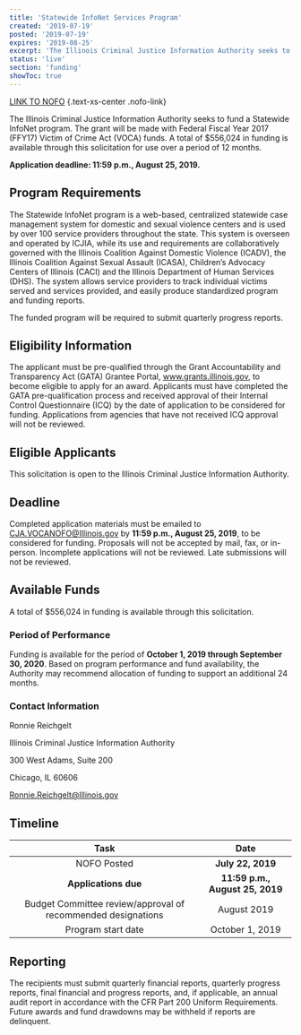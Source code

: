 ```yaml
---
title: 'Statewide InfoNet Services Program'
created: '2019-07-19'
posted: '2019-07-19'
expires: '2019-08-25'
excerpt: 'The Illinois Criminal Justice Information Authority seeks to fund a Statewide InfoNet program.  The grant will be made with Federal Fiscal Year 2017 (FFY17) Victim of Crime Act (VOCA) funds. A total of $556,024 in funding is available through this solicitation for use over a period of 12 months. '
status: 'live'
section: 'funding'
showToc: true
---
```


[LINK TO NOFO](VOCAStatewideInfoNetNOFO.docx) {.text-xs-center .nofo-link}

The Illinois Criminal Justice Information Authority seeks to fund a Statewide InfoNet program. The grant will be made with Federal Fiscal Year 2017 (FFY17) Victim of Crime Act (VOCA) funds. A total of $556,024 in funding is available through this solicitation for use over a period of 12 months.

**Application deadline: 11:59 p.m., August 25, 2019.**

## Program Requirements

The Statewide InfoNet program is a web-based, centralized statewide case management system for domestic and sexual violence centers and is used by over 100 service providers throughout the state. This system is overseen and operated by ICJIA, while its use and requirements are collaboratively governed with the Illinois Coalition Against Domestic Violence (ICADV), the Illinois Coalition Against Sexual Assault (ICASA), Children’s Advocacy Centers of Illinois (CACI) and the Illinois Department of Human Services (DHS). The system allows service providers to track individual victims served and services provided, and easily produce standardized program and funding reports.

The funded program will be required to submit quarterly progress reports.

## Eligibility Information

The applicant must be pre-qualified through the Grant Accountability and Transparency Act (GATA) Grantee Portal, www.grants.illinois.gov, to become eligible to apply for an award. Applicants must have completed the GATA pre-qualification process and received approval of their Internal Control Questionnaire (ICQ) by the date of application to be considered for funding. Applications from agencies that have not received ICQ approval will not be reviewed.

## Eligible Applicants

This solicitation is open to the Illinois Criminal Justice Information Authority.

## Deadline

Completed application materials must be emailed to CJA.VOCANOFO@Illinois.gov by **11:59 p.m., August 25, 2019**, to be considered for funding. Proposals will not be accepted by mail, fax, or in-person. Incomplete applications will not be reviewed. Late submissions will not be reviewed.

## Available Funds

A total of $556,024 in funding is available through this solicitation.

### Period of Performance

Funding is available for the period of **October 1, 2019 through September 30, 2020**. Based on program performance and fund availability, the Authority may recommend allocation of funding to support an additional 24 months.

### Contact Information

Ronnie Reichgelt

Illinois Criminal Justice Information Authority

300 West Adams, Suite 200

Chicago, IL 60606

Ronnie.Reichgelt@Illinois.gov

## Timeline

|                             Task                             |              Date               |
| :----------------------------------------------------------: | :-----------------------------: |
|                         NOFO Posted                          |        **July 22, 2019**        |
|                     **Applications due**                     | **11:59 p.m., August 25, 2019** |
| Budget Committee review/approval of recommended designations |           August 2019           |
|                      Program start date                      |         October 1, 2019         |

## Reporting

The recipients must submit quarterly financial reports, quarterly progress reports, final financial and progress reports, and, if applicable, an annual audit report in accordance with the CFR Part 200 Uniform Requirements. Future awards and fund drawdowns may be withheld if reports are delinquent.
